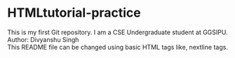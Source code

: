 # HTMLtutorial-practice
This is my first Git repository. I am a CSE Undergraduate student at GGSIPU. <br>
Author:  Divyanshu Singh
<br> 
This README file can be changed using basic HTML tags like, nextline tags. 
